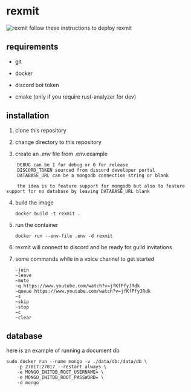 # rexmit
![rexmit](https://repository-images.githubusercontent.com/538283283/d59b0b4f-63a7-429a-a5b7-44d067245e0c)
follow these instructions to deploy rexmit

## requirements

- git
- docker
- discord bot token

- cmake (only if you require rust-analyzer for dev)

## installation

1. clone this repository

2. change directory to this repository

3. create an .env file from .env.example

```
    DEBUG can be 1 for debug or 0 for release
    DISCORD_TOKEN sourced from discord developer portal
    DATABASE_URL can be a mongodb connection string or blank
    
    the idea is to feature support for mongodb but also to feature support for no database by leaving DATABASE_URL blank
```

4. build the image
    ```
    docker build -t rexmit .
    ```

5. run the container
    ```
    docker run --env-file .env -d rexmit
    ```

6. rexmit will connect to discord and be ready for guild invitations

7. some commands while in a voice channel to get started
    ```
    ~join
    ~leave
    ~mute
    ~q https://www.youtube.com/watch?v=jfKfPfyJRdk
    ~queue https://www.youtube.com/watch?v=jfKfPfyJRdk
    ~s
    ~skip
    ~stop
    ~c
    ~clear
    ```

## database

here is an example of running a document db


```
sudo docker run --name mongo -v ./data/db:/data/db \
	-p 27017:27017 --restart always \
	-e MONGO_INITDB_ROOT_USERNAME= \
	-e MONGO_INITDB_ROOT_PASSWORD= \
	-d mongo
```
